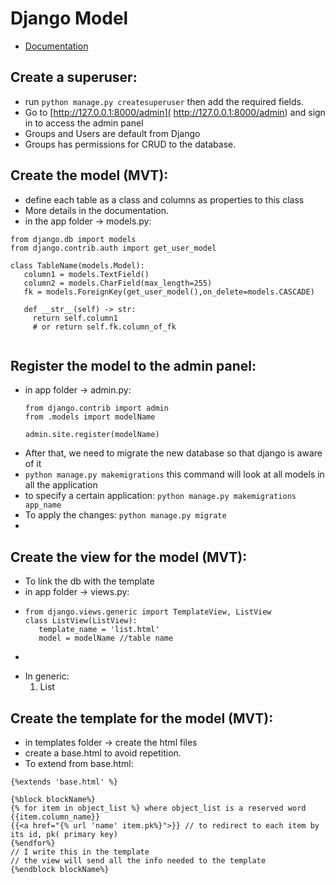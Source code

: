 # Django Model
* [Documentation](https://developer.mozilla.org/en-US/docs/Learn/Server-side/Django/Models)

## Create a superuser:
* run `python manage.py createsuperuser` then add the required fields.
*  Go to [http://127.0.0.1:8000/admin]( http://127.0.0.1:8000/admin) and sign in to access the admin panel
* Groups and Users are default from Django
* Groups has permissions for CRUD to the database.

## Create the model (MVT):
* define each table as a class and columns as properties to this class
* More details in the documentation.
* in the app folder -> models.py:
```
from django.db import models
from django.contrib.auth import get_user_model

class TableName(models.Model):
   column1 = models.TextField()
   column2 = models.CharField(max_length=255)
   fk = models.ForeignKey(get_user_model(),on_delete=models.CASCADE)

   def __str__(self) -> str:
     return self.column1 
     # or return self.fk.column_of_fk
     
```
  

## Register the model to the admin panel:
* in app folder -> admin.py:
  ```
  from django.contrib import admin
  from .models import modelName

  admin.site.register(modelName)
  ```
* After that, we need to migrate the new database so that django is aware of it
* `python manage.py makemigrations` this command will look at all models in all the application 
* to specify a certain application: `python manage.py makemigrations app_name`
* To apply the changes: `python manage.py migrate`
* 

## Create the view for the model (MVT):
* To link the db with the template
* in app folder -> views.py: 
* ```
  from django.views.generic import TemplateView, ListView 
  class ListView(ListView):
     template_name = 'list.html'
     model = modelName //table name

* ```
* In generic:
  1. List
## Create the template for the model (MVT):
* in templates folder -> create the html files
* create a base.html to avoid repetition.
* To extend from base.html:
```
{%extends 'base.html' %}

{%block blockName%}
{% for item in object_list %} where object_list is a reserved word
{{item.column_name}}
{{<a href="{% url 'name' item.pk%}">}} // to redirect to each item by its id, pk( primary key)
{%endfor%}
// I write this in the template
// the view will send all the info needed to the template
{%endblock blockName%}
```